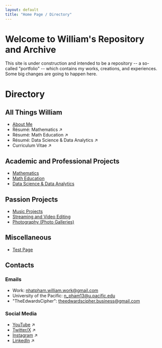 ```yaml
---
layout: default
title: "Home Page / Directory"
---
```


# Welcome to William's Repository and Archive

This site is under construction and intended to be a repository -- a so-called "portfolio" -- which contains my works, creations, and experiences. Some big changes are going to happen here.

# Directory

## All Things William

* [About Me](./Content/AboutMe.html)
* Résumé: Mathematics &#x2197;
* Résumé: Math Education &#x2197;
* Résumé: Data Science & Data Analytics &#x2197;
* Curriculum Vitae &#x2197;

## Academic and Professional Projects

* [Mathematics](./Content/MainProjects/Mathematics/description.html)
* [Math Education](./Content/MainProjects/MathEducation/description.html)
* [Data Science & Data Analytics](./Content/MainProjects/DataScienceAnalytics/description.html)

## Passion Projects

* [Music Projects](./Content/PassionProjects/Music/description.html)
* [Streaming and Video Editing](./Content/PassionProjects/StreamingEditing/description.html)
* [Photography (Photo Galleries)](./Content/PassionProjects/Photography/description.html)

## Miscellaneous

* [Test Page](./Content/TestingMaterials/test.html)

## Contacts

### Emails

* Work: <nhatpham.william.work@gmail.com>
* University of the Pacific: <n_pham13@u.pacific.edu>
* "TheEdwardsCipher": <theedwardscipher.business@gmail.com>

### Social Media

* <a href="https://youtube.com/@TheOtherCiphbruh" target="_blank" rel="noopener noreferrer">YouTube</a> &#x2197;
* <a href="https://x.com/YeOtherCiphbruh" target="_blank" rel="noopener noreferrer">Twitter/X</a> &#x2197;
* <a href="https://www.instagram.com/theedwardscipher/" target="_blank" rel="noopener noreferrer">Instagram</a> &#x2197;
* <a href="https://www.linkedin.com/in/nhatpham-theedwardscipher/" target="_blank" rel="noopener noreferrer">LinkedIn</a> &#x2197;